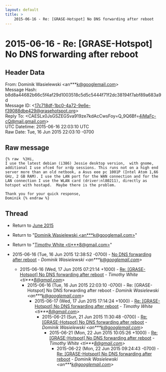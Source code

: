 ```yaml
---
layout: default
title: >
    2015-06-16 - Re: [GRASE-Hotspot] No DNS forwarding after reboot
---
```


# 2015-06-16 - Re: [GRASE-Hotspot] No DNS forwarding after reboot

## Header Data

From: Dominik Wasielewski \<an***k@googlemail.com\><br>
Message Hash: b8d8a44682b66c5f4af29d1003518c5d5c5444f71f2dc38194f7abf89a683a9d<br>
Message ID: \<17c718df-1bc0-4a72-9e6e-f39088dbe429@grasehotspot.org\><br>
Reply To: \<CAESLx0JsGSZEGSva919ze7kdAcCwsFoy=Q_9Q6Bf=4jMaFc-cQ@mail.gmail.com\><br>
UTC Datetime: 2015-06-16 22:03:10 UTC<br>
Raw Date: Tue, 16 Jun 2015 22:03:10 -0700<br>

## Raw message

```
{% raw  %}Hi, 
I use the latest debian (i386) Jessie desktop version,  with gnome, additional I use xfce4 for xrdp sessions. This runs not on a high end server more than an old netbook, a Asus eee pc 1001P (Intel Atom 1,66 GHz, 2 GB RAM). I use the LAN port for the WAN connection and for the LAN connection I use the WLAN card (driver:nl80211), directly as hotspot with hostapd.  Maybe there is the problem.

Thank you for your quick response, 
Dominik {% endraw %}
```

## Thread

+ Return to [June 2015](/archive/2015/06)

+ Return to "[Dominik Wasielewski <an***k<span>@</span>googlemail.com>](/authors/an___k_at_googlemail_com)"
+ Return to "[Timothy White <ti***8<span>@</span>gmail.com>](/authors/ti___8_at_gmail_com)"

+ 2015-06-16 (Tue, 16 Jun 2015 12:38:52 -0700) - [No DNS forwarding after reboot](/archive/2015/06/beefb1e789ca8474730bf9d9a1a25e0eab94eb1f2f1b7330a05ff37bdad76244) - _Dominik Wasielewski \<an***k@googlemail.com\>_
  + 2015-06-16 (Wed, 17 Jun 2015 07:21:14 +1000) - [Re: [GRASE-Hotspot] No DNS forwarding after reboot](/archive/2015/06/b571741877794dda265e327a55a24194be824a434ece0e2083439a7657ba334f) - _Timothy White \<ti***8@gmail.com\>_
    + 2015-06-16 (Tue, 16 Jun 2015 22:03:10 -0700) - Re: [GRASE-Hotspot] No DNS forwarding after reboot - _Dominik Wasielewski \<an***k@googlemail.com\>_
      + 2015-06-17 (Wed, 17 Jun 2015 17:14:24 +1000) - [Re: [GRASE-Hotspot] No DNS forwarding after reboot](/archive/2015/06/d227c760ae20a32b3a78022937e270ad0d89a32f855c51907e11bf14b290f167) - _Timothy White \<ti***8@gmail.com\>_
        + 2015-06-21 (Sun, 21 Jun 2015 11:30:48 -0700) - [Re: [GRASE-Hotspot] No DNS forwarding after reboot](/archive/2015/06/c62b35a4acd31a6eac9ebbee8a3542d73da556aa8644375178d73ab48a66ca05) - _Dominik Wasielewski \<an***k@googlemail.com\>_
          + 2015-06-21 (Mon, 22 Jun 2015 10:05:26 +1000) - [Re: [GRASE-Hotspot] No DNS forwarding after reboot](/archive/2015/06/186b64da3b1fb269668dc8aab48ae27cd16e904c689ab9bb5f9813298aa5395f) - _Timothy White \<ti***8@gmail.com\>_
            + 2015-06-22 (Mon, 22 Jun 2015 09:24:43 -0700) - [Re: [GRASE-Hotspot] No DNS forwarding after reboot](/archive/2015/06/90f1a98bbd79b93b05fcd8f245796017f684653f58e5e681704b9c65857abd03) - _Dominik Wasielewski \<an***k@googlemail.com\>_


